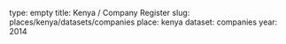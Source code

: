 type: empty
title: Kenya / Company Register
slug: places/kenya/datasets/companies
place: kenya
dataset: companies
year: 2014

